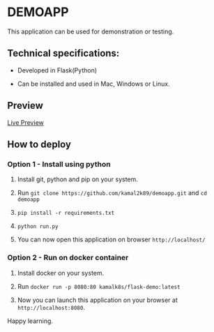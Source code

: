 # DEMOAPP

This application can be used for demonstration or testing.

## Technical specifications:

- Developed in  Flask(Python)

- Can be installed and used in Mac, Windows or Linux.

## Preview

[Live Preview](http://demo-appx.herokuapp.com)

## How to deploy

### Option 1 - Install using python

1. Install git, python and pip on your system.

2. Run `git clone https://github.com/kamal2k89/demoapp.git` and `cd demoapp`

3. `pip install -r requirements.txt`

4. `python run.py`

5. You can now open this application on browser `http://localhost/`


### Option 2 - Run on docker container

1. Install docker on your system.

2. Run `docker run -p 8080:80 kamalk8s/flask-demo:latest`

3. Now you can launch this application on your browser at `http://localhost:8080`.


Happy learning.